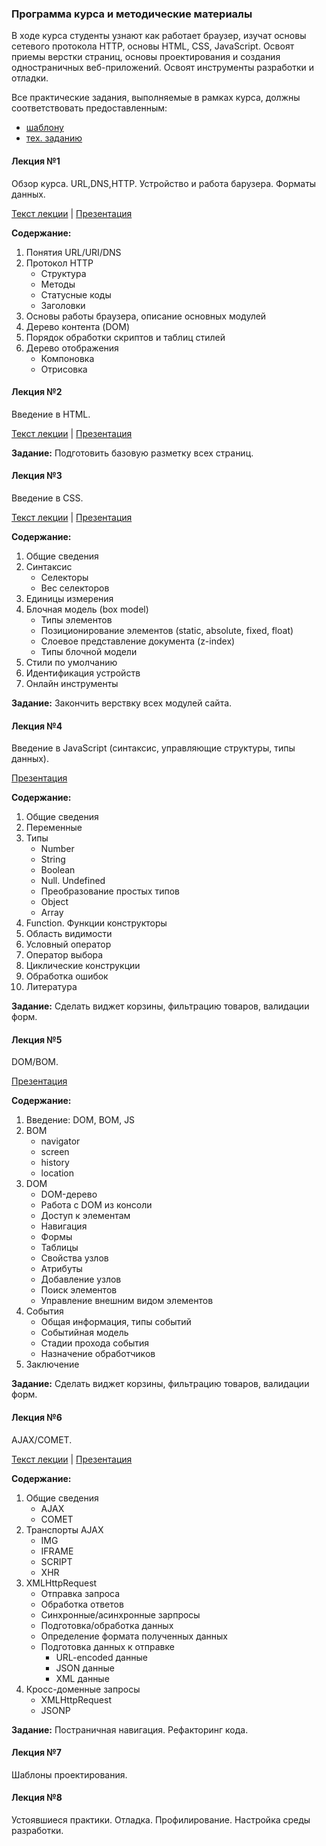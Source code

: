 ### Программа курса и методические материалы

В ходе курса студенты узнают как работает браузер, изучат основы сетевого протокола HTTP, основы HTML, CSS, JavaScript.
Освоят приемы верстки страниц, основы проектирования и создания одностраничных веб-приложений. Освоят инструменты разработки и отладки.

Все практические задания, выполняемые в рамках курса, должны соответствовать предоставленным:

* [шаблону](/training-materials/front-end-dive-in-course/course-task/mockup.pdf)
* [тех. заданию](/training-materials/front-end-dive-in-course/course-task/task.pdf)


#### Лекция №1

Обзор курса. URL,DNS,HTTP. Устройство и работа барузера. Форматы данных.

[Текст лекции](/training-materials/front-end-dive-in-course/lecture-1/L1-content.pdf) |
[Презентация](/training-materials/front-end-dive-in-course/lecture-1/L1-keynotes.pdf)

__Содержание:__

1. Понятия URL/URI/DNS
2. Протокол HTTP
    * Структура
    * Методы
    * Статусные коды
    * Заголовки
3. Основы работы браузера, описание основных модулей
4. Дерево контента (DOM)
5. Порядок обработки скриптов и таблиц стилей
6. Дерево отображения
    * Компоновка
    * Отрисовка



#### Лекция №2

Введение в HTML.

[Текст лекции](/training-materials/front-end-dive-in-course/lecture-2/L2-content.pdf) |
[Презентация](/training-materials/front-end-dive-in-course/lecture-2/L2-keynotes.pdf)

__Задание:__
Подготовить базовую разметку всех страниц.



#### Лекция №3

Введение в CSS.

[Текст лекции](/training-materials/front-end-dive-in-course/lecture-3/L3-content.pdf) |
[Презентация](/training-materials/front-end-dive-in-course/lecture-3/L3-keynotes.pdf)

__Содержание:__

1. Общие сведения
2. Синтаксис
    * Селекторы
    * Вес селекторов
3. Единицы измерения
4. Блочная модель (box model)
    * Типы элементов
    * Позиционирование элементов (static, absolute, fixed, float)
    * Слоевое представление документа (z-index)
    * Типы блочной модели
5. Стили по умолчанию
6. Идентификация устройств
7. Он­лайн инструменты

__Задание:__
Закончить верствку всех модулей сайта.



#### Лекция №4

Введение в JavaScript (синтаксис, управляющие структуры, типы данных).

[Презентация](/training-materials/front-end-dive-in-course/lecture-4/L4-keynotes.pdf)

__Содержание:__

1. Общие сведения
2. Переменные
3. Типы
	* Number
	* String
	* Boolean
	* Null. Undefined
	* Преобразование простых типов
	* Object
	* Array
9. Function. Функции конструкторы
10. Область видимости
11. Условный оператор
12. Оператор выбора
13. Циклические конструкции
14. Обработка ошибок
15. Литература

__Задание:__
Сделать виджет корзины, фильтрацию товаров, валидации форм.



#### Лекция №5

DOM/BOM.

[Презентация](/training-materials/front-end-dive-in-course/lecture-5/L5-DOM.pdf)

__Содержание:__

1. Введение: DOM, BOM, JS
2. BOM
    * navigator
    * screen
    * history
    * location
3. DOM
    * DOM-дерево
    * Работа с DOM из консоли
    * Доступ к элементам
    * Навигация
    * Формы
    * Таблицы
    * Свойства узлов
    * Атрибуты
    * Добавление узлов
    * Поиск элементов
    * Управление внешним видом элементов
4. События
    * Общая информация, типы событий
    * Событийная модель
    * Стадии прохода события
    * Назначение обработчиков
5. Заключение

__Задание:__
Сделать виджет корзины, фильтрацию товаров, валидации форм.



#### Лекция №6

AJAX/COMET.

[Текст лекции](/training-materials/front-end-dive-in-course/lecture-6/L6-content.pdf) |
[Презентация](/training-materials/front-end-dive-in-course/lecture-6/L6-keynotes.pdf)

__Содержание:__

1. Общие сведения
    * AJAX
    * COMET
2. Транспорты AJAX
    * IMG
    * IFRAME
    * SCRIPT
    * XHR
3. XMLHttpRequest
    * Отправка запроса
    * Обработка ответов
    * Синхронные/асинхронные зарпросы
    * Подготовка/обработка данных
    * Определение формата полученных данных
    * Подготовка данных к отправке
        * URL-encoded данные
        * JSON данные
        * XML данные
4. Кросс-доменные запросы
    * XMLHttpRequest
    * JSONP

__Задание:__
Постраничная навигация. Рефакторинг кода.



#### Лекция №7

Шаблоны проектирования.



#### Лекция №8

Устоявшиеся практики. Отладка. Профилирование. Настройка среды разработки.